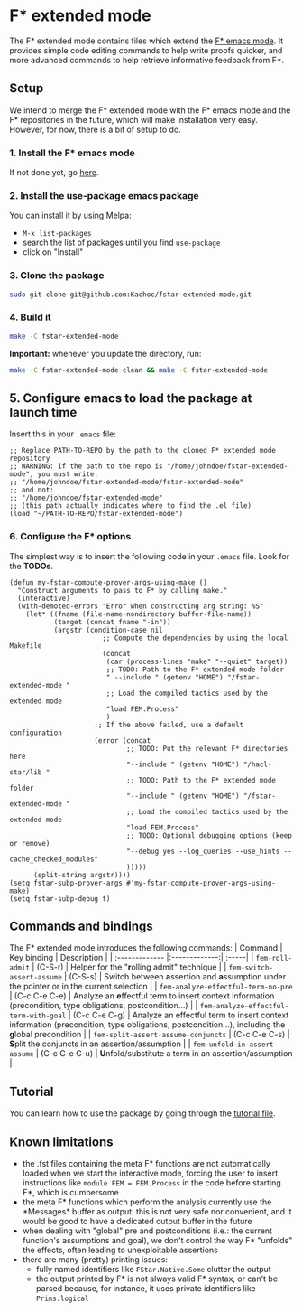 # F* extended mode
The F* extended mode contains files which extend the [F* emacs mode](https://github.com/FStarLang/fstar-mode.el). It provides simple code editing commands to help write proofs quicker, and more advanced commands to help retrieve informative feedback from F\*.

## Setup
We intend to merge the F\* extended mode with the F\* emacs mode and the F\* repositories in the future, which will make installation very easy. However, for now, there is a bit of setup to do.

### 1. Install the F\* emacs mode
If not done yet, go [here](https://github.com/FStarLang/fstar-mode.el).

### 2. Install the use-package emacs package
You can install it by using Melpa:

* `M-x list-packages`
* search the list of packages until you find `use-package`
* click on "Install"

### 3. Clone the package
```bash
sudo git clone git@github.com:Kachoc/fstar-extended-mode.git
```

### 4. Build it
```bash
make -C fstar-extended-mode
```

**Important:** whenever you update the directory, run:
```bash
make -C fstar-extended-mode clean && make -C fstar-extended-mode
```

## 5. Configure emacs to load the package at launch time
Insert this in your `.emacs` file:

```elisp
;; Replace PATH-TO-REPO by the path to the cloned F* extended mode repository
;; WARNING: if the path to the repo is "/home/johndoe/fstar-extended-mode", you must write:
;; "/home/johndoe/fstar-extended-mode/fstar-extended-mode"
;; and not:
;; "/home/johndoe/fstar-extended-mode"
;; (this path actually indicates where to find the .el file)
(load "~/PATH-TO-REPO/fstar-extended-mode")
```

### 6. Configure the F\* options
The simplest way is to insert the following code in your `.emacs` file. Look for the **TODOs**.

```elisp
(defun my-fstar-compute-prover-args-using-make ()
  "Construct arguments to pass to F* by calling make."
  (interactive)
  (with-demoted-errors "Error when constructing arg string: %S"
    (let* ((fname (file-name-nondirectory buffer-file-name))
           (target (concat fname "-in"))
           (argstr (condition-case nil
                       ;; Compute the dependencies by using the local Makefile
                       (concat
                        (car (process-lines "make" "--quiet" target))
                        ;; TODO: Path to the F* extended mode folder
                        " --include " (getenv "HOME") "/fstar-extended-mode "
                        ;; Load the compiled tactics used by the extended mode
                        "load FEM.Process"
                        )
                     ;; If the above failed, use a default configuration
                     (error (concat
                     	     ;; TODO: Put the relevant F* directories here
                             "--include " (getenv "HOME") "/hacl-star/lib "
                       	     ;; TODO: Path to the F* extended mode folder
                             "--include " (getenv "HOME") "/fstar-extended-mode "
                             ;; Load the compiled tactics used by the extended mode
                             "load FEM.Process"
                             ;; TODO: Optional debugging options (keep or remove)
                             "--debug yes --log_queries --use_hints --cache_checked_modules"
                             )))))
      (split-string argstr))))
(setq fstar-subp-prover-args #'my-fstar-compute-prover-args-using-make)
(setq fstar-subp-debug t)
```

## Commands and bindings
The F* extended mode introduces the following commands:
| Command       | Key binding           | Description  |
| :------------- |:-------------:| :-----|
| `fem-roll-admit` | (C-S-r) | Helper for the "**r**olling admit" technique |
| `fem-switch-assert-assume` | (C-S-s) | Switch between **a**ssertion and **a**ssumption under the pointer or in the current selection |
| `fem-analyze-effectful-term-no-pre` | (C-c C-e C-e) | Analyze an **e**ffectful term to insert context information (precondition, type obligations, postcondition...) |
| `fem-analyze-effectful-term-with-goal` | (C-c C-e C-g) | Analyze an effectful term to insert context information (precondition, type obligations, postcondition...), including the **g**lobal precondition |
| `fem-split-assert-assume-conjuncts` | (C-c C-e C-s) | **S**plit the conjuncts in an assertion/assumption |
| `fem-unfold-in-assert-assume` | (C-c C-e C-u) | **U**nfold/substitute a term in an assertion/assumption |

## Tutorial
You can learn how to use the package by going through the [tutorial file](./FEM.Tutorial.fst).

## Known limitations
* the .fst files containing the meta F\* functions are not automatically loaded when we start the interactive mode, forcing the user to insert instructions like `module FEM = FEM.Process` in the code before starting F\*, which is cumbersome
* the meta F\* functions which perform the analysis currently use the \*Messages\* buffer as output: this is not very safe nor convenient, and it would be good to have a dedicated output buffer in the future
* when dealing with "global" pre and postconditions (i.e.: the current function's assumptions and goal), we don't control the way F\* "unfolds" the effects, often leading to unexploitable assertions
* there are many (pretty) printing issues:
	* fully named identifiers like `FStar.Native.Some` clutter the output
	* the output printed by F\* is not always valid F\* syntax, or can't be parsed because, for instance, it uses private identifiers like `Prims.logical`
